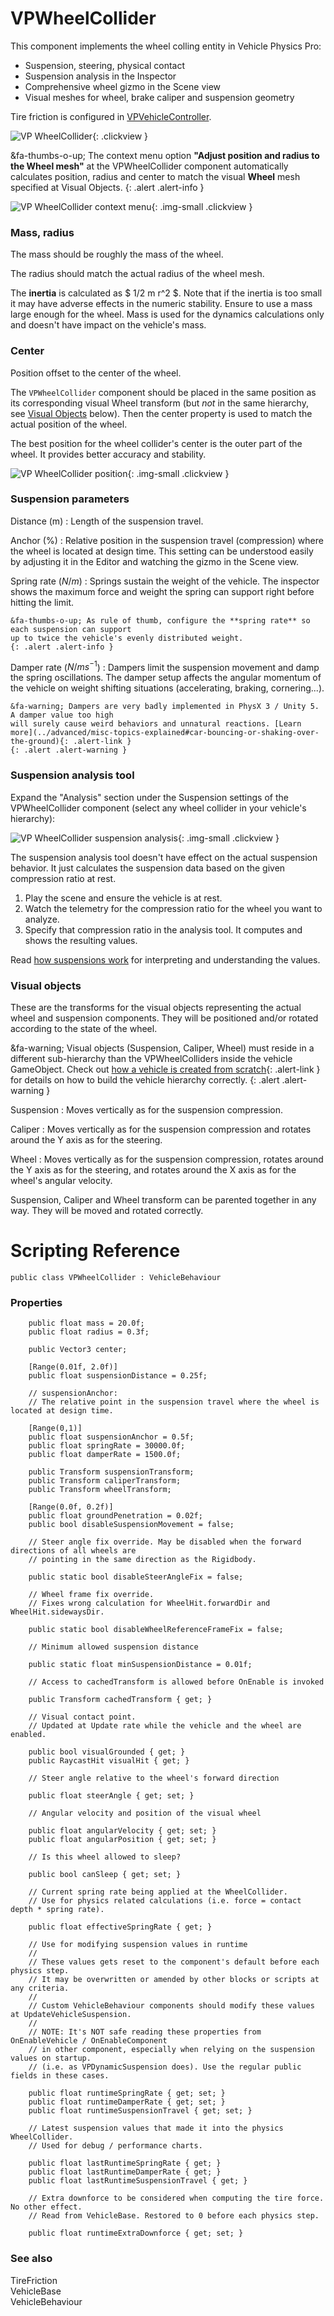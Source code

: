 # VPWheelCollider

This component implements the wheel colling entity in Vehicle Physics Pro:

- Suspension, steering, physical contact
- Suspension analysis in the Inspector
- Comprehensive wheel gizmo in the Scene view
- Visual meshes for wheel, brake caliper and suspension geometry

Tire friction is configured in [VPVehicleController](/components/vehicle-controller).

![VP WheelCollider](/img/components/vpp-wheelcollider.png){: .clickview }

&fa-thumbs-o-up; The context menu option **"Adjust position and radius to the Wheel mesh"** at
the VPWheelCollider component automatically calculates position, radius and center to match the
visual **Wheel** mesh specified at Visual Objects.
{: .alert .alert-info }

![VP WheelCollider context menu](/img/components/vpp-wheelcollider-context-menu.png){: .img-small .clickview }

### Mass, radius

The mass should be roughly the mass of the wheel.

The radius should match the actual radius of the wheel mesh.

The **inertia** is calculated as $ 1/2 m r^2 $. Note that if the inertia is too small it may have
adverse effects in the numeric stability. Ensure to use a mass large enough for the wheel. Mass is
used for the dynamics calculations only and doesn't have impact on the vehicle's mass.

### Center

Position offset to the center of the wheel.

The `VPWheelCollider` component should be placed in the same position as its corresponding visual
Wheel transform (but _not_ in the same hierarchy, see [Visual Objects](#visual-objects) below). Then
the center property is used to match the actual position of the wheel.

The best position for the wheel collider's center is the outer part of the wheel. It provides better
accuracy and stability.

![VP WheelCollider position](/img/components/vpp-wheelcollider-position.png){: .img-small .clickview }

### Suspension parameters

Distance (m)
:	Length of the suspension travel.

Anchor (%)
:	Relative position in the suspension travel (compression) where the wheel is located at design
	time. This setting can be understood easily by adjusting it in the Editor and watching the
	gizmo in the Scene view.

Spring rate ($N/m$)
:	Springs sustain the weight of the vehicle. The inspector shows the maximum force and weight the
	spring can support right before hitting the limit.

	&fa-thumbs-o-up; As rule of thumb, configure the **spring rate** so each suspension can support
	up to twice the vehicle's evenly distributed weight.
	{: .alert .alert-info }

Damper rate ($N/ms^{-1}$)
:	Dampers limit the suspension movement and damp the spring oscillations. The damper setup affects
	the angular momentum of the vehicle on weight shifting situations (accelerating, braking,
	cornering...).

	&fa-warning; Dampers are very badly implemented in PhysX 3 / Unity 5. A damper value too high
	will surely cause weird behaviors and unnatural reactions. [Learn more](../advanced/misc-topics-explained#car-bouncing-or-shaking-over-the-ground){: .alert-link }
	{: .alert .alert-warning }

### Suspension analysis tool

Expand the "Analysis" section under the Suspension settings of the VPWheelCollider component
(select any wheel collider in your vehicle's hierarchy):

![VP WheelCollider suspension analysis](/img/components/vpp-wheelcollider-suspension-analysis.png){: .img-small .clickview }

The suspension analysis tool doesn't have effect on the actual suspension behavior. It just
calculates the suspension data based on the given compression ratio at rest.

1. Play the scene and ensure the vehicle is at rest.
2. Watch the telemetry for the compression ratio for the wheel you want to analyze.
3. Specify that compression ratio in the analysis tool. It computes and shows the resulting values.

Read [how suspensions work](../advanced/how-suspensions-work.md) for interpreting and understanding
the values.

### Visual objects

These are the transforms for the visual objects representing the actual wheel and suspension
components. They will be positioned and/or rotated according to the state of the wheel.

&fa-warning; Visual objects (Suspension, Caliper, Wheel) must reside in a different sub-hierarchy
	than the VPWheelColliders inside the vehicle GameObject. Check out [how a vehicle is created from
	scratch](../user-guide/vehicle-creation.md){: .alert-link } for details on how to build the
	vehicle hierarchy correctly.
{: .alert .alert-warning }

Suspension
:	Moves vertically as for the suspension compression.

Caliper
:	Moves vertically as for the suspension compression and rotates around the Y axis as for the
	steering.

Wheel
:	Moves vertically as for the suspension compression, rotates around the Y axis as for the
	steering, and rotates around the X axis as for the wheel's angular velocity.

Suspension, Caliper and Wheel transform can be parented together in any way. They will be moved
and rotated correctly.

# Scripting Reference

```
public class VPWheelCollider : VehicleBehaviour
```

### Properties

```
	public float mass = 20.0f;
	public float radius = 0.3f;

	public Vector3 center;

	[Range(0.01f, 2.0f)]
	public float suspensionDistance = 0.25f;

	// suspensionAnchor:
	// The relative point in the suspension travel where the wheel is located at design time.

	[Range(0,1)]
	public float suspensionAnchor = 0.5f;
	public float springRate = 30000.0f;
	public float damperRate = 1500.0f;

	public Transform suspensionTransform;
	public Transform caliperTransform;
	public Transform wheelTransform;

	[Range(0.0f, 0.2f)]
	public float groundPenetration = 0.02f;
	public bool disableSuspensionMovement = false;

	// Steer angle fix override. May be disabled when the forward directions of all wheels are
	// pointing in the same direction as the Rigidbody.

	public static bool disableSteerAngleFix = false;

	// Wheel frame fix override.
	// Fixes wrong calculation for WheelHit.forwardDir and WheelHit.sidewaysDir.

	public static bool disableWheelReferenceFrameFix = false;

	// Minimum allowed suspension distance

	public static float minSuspensionDistance = 0.01f;

	// Access to cachedTransform is allowed before OnEnable is invoked

	public Transform cachedTransform { get; }

	// Visual contact point.
	// Updated at Update rate while the vehicle and the wheel are enabled.

	public bool visualGrounded { get; }
	public RaycastHit visualHit { get; }

    // Steer angle relative to the wheel's forward direction

	public float steerAngle { get; set; }

	// Angular velocity and position of the visual wheel

	public float angularVelocity { get; set; }
	public float angularPosition { get; set; }

	// Is this wheel allowed to sleep?

	public bool canSleep { get; set; }

	// Current spring rate being applied at the WheelCollider.
	// Use for physics related calculations (i.e. force = contact depth * spring rate).

	public float effectiveSpringRate { get; }

	// Use for modifying suspension values in runtime
	//
	// These values gets reset to the component's default before each physics step.
	// It may be overwritten or amended by other blocks or scripts at any criteria.
	//
	// Custom VehicleBehaviour components should modify these values at UpdateVehicleSuspension.
	//
	// NOTE: It's NOT safe reading these properties from OnEnableVehicle / OnEnableComponent
	// in other component, especially when relying on the suspension values on startup.
	// (i.e. as VPDynamicSuspension does). Use the regular public fields in these cases.

	public float runtimeSpringRate { get; set; }
	public float runtimeDamperRate { get; set; }
	public float runtimeSuspensionTravel { get; set; }

	// Latest suspension values that made it into the physics WheelCollider.
	// Used for debug / performance charts.

	public float lastRuntimeSpringRate { get; }
	public float lastRuntimeDamperRate { get; }
	public float lastRuntimeSuspensionTravel { get; }

    // Extra downforce to be considered when computing the tire force. No other effect.
	// Read from VehicleBase. Restored to 0 before each physics step.

	public float runtimeExtraDownforce { get; set; }
```

### See also

TireFriction<br>
VehicleBase<br>
VehicleBehaviour<br>